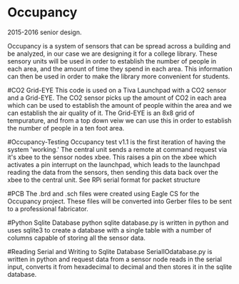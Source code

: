 # Occupancy
2015-2016 senior design. 

Occupancy is a system of sensors that can be spread across a building and be analyzed, in our case we are designing it for a college library. These sensory units will be used in order to establish the number of people in each area, and the amount of time they spend in each area. This information can then be used in order to make the library more convenient for students. 

#CO2 Grid-EYE
This code is used on a Tiva Launchpad with a CO2 sensor and a Grid-EYE. The CO2 sensor picks up the amount of CO2 in each area which can be used to establish the amount of people within the area and we can establish the air quality of it. The Grid-EYE is an 8x8 grid of tempurature, and from a top down veiw we can use this in order to establish the number of people in a ten foot area. 

#Occupancy-Testing
Occupancy test v1.1 is the first iteration of having the system 'working.' The central unit sends a remote at command request via it's xbee to the sensor nodes xbee. This raises a pin on the xbee which activates a pin interrupt on the launchpad, which leads to the launchpad reading the data from the sensors, then sending this data back over the xbee to the central unit. See RPi serial format for packet structure

#PCB 
The .brd and .sch files were created using Eagle CS for the Occupancy project. These files will be converted into Gerber files to be sent to a professional fabricator. 

#Python Sqlite Database
python sqlite database.py is written in python and uses sqlite3 to create a database with a single table with a number of columns capable of storing all the sensor data. 

#Reading Serial and Writing to Sqlite Database
SerialIOdatabase.py is written in python and request data from a sensor node reads in the serial input, converts it from hexadecimal to decimal and then stores it in the sqlite database.
